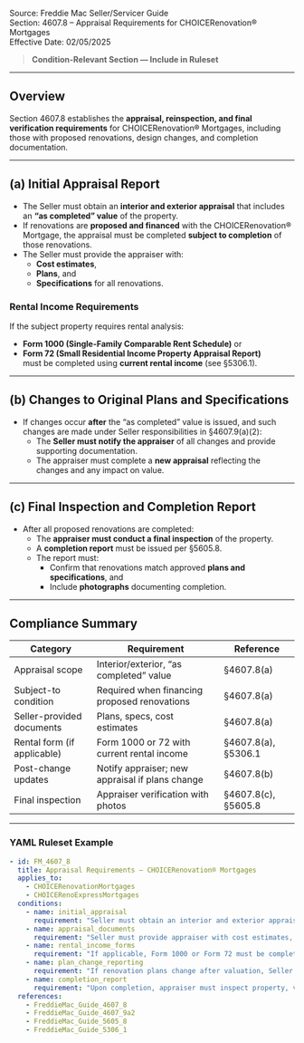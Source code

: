 Source: Freddie Mac Seller/Servicer Guide  
Section: 4607.8 – Appraisal Requirements for CHOICERenovation® Mortgages  
Effective Date: 02/05/2025  

> **Condition-Relevant Section — Include in Ruleset**

---

## Overview  

Section 4607.8 establishes the **appraisal, reinspection, and final verification requirements** for CHOICERenovation® Mortgages, including those with proposed renovations, design changes, and completion documentation.  

---

## (a) Initial Appraisal Report  

- The Seller must obtain an **interior and exterior appraisal** that includes an **“as completed” value** of the property.  
- If renovations are **proposed and financed** with the CHOICERenovation® Mortgage, the appraisal must be completed **subject to completion** of those renovations.  
- The Seller must provide the appraiser with:
  - **Cost estimates**,  
  - **Plans**, and  
  - **Specifications** for all renovations.  

### Rental Income Requirements  
If the subject property requires rental analysis:
- **Form 1000 (Single-Family Comparable Rent Schedule)** or  
- **Form 72 (Small Residential Income Property Appraisal Report)**  
must be completed using **current rental income** (see §5306.1).

---

## (b) Changes to Original Plans and Specifications  

- If changes occur **after** the “as completed” value is issued, and such changes are made under Seller responsibilities in §4607.9(a)(2):  
  - The **Seller must notify the appraiser** of all changes and provide supporting documentation.  
  - The appraiser must complete a **new appraisal** reflecting the changes and any impact on value.  

---

## (c) Final Inspection and Completion Report  

- After all proposed renovations are completed:
  - The **appraiser must conduct a final inspection** of the property.  
  - A **completion report** must be issued per §5605.8.  
  - The report must:  
    - Confirm that renovations match approved **plans and specifications**, and  
    - Include **photographs** documenting completion.

---

## Compliance Summary  

| Category | Requirement | Reference |
|-----------|-------------|------------|
| Appraisal scope | Interior/exterior, “as completed” value | §4607.8(a) |
| Subject-to condition | Required when financing proposed renovations | §4607.8(a) |
| Seller-provided documents | Plans, specs, cost estimates | §4607.8(a) |
| Rental form (if applicable) | Form 1000 or 72 with current rental income | §4607.8(a), §5306.1 |
| Post-change updates | Notify appraiser; new appraisal if plans change | §4607.8(b) |
| Final inspection | Appraiser verification with photos | §4607.8(c), §5605.8 |

---

### YAML Ruleset Example  

```yaml
- id: FM_4607_8
  title: Appraisal Requirements – CHOICERenovation® Mortgages
  applies_to:
    - CHOICERenovationMortgages
    - CHOICERenoExpressMortgages
  conditions:
    - name: initial_appraisal
      requirement: "Seller must obtain an interior and exterior appraisal reflecting an 'as completed' value, subject to completion of proposed renovations if applicable."
    - name: appraisal_documents
      requirement: "Seller must provide appraiser with cost estimates, plans, and specifications for renovations."
    - name: rental_income_forms
      requirement: "If applicable, Form 1000 or Form 72 must be completed using current rental income (§5306.1)."
    - name: plan_change_reporting
      requirement: "If renovation plans change after valuation, Seller must notify appraiser and obtain an updated appraisal reflecting revised value (§4607.9(a)(2))."
    - name: completion_report
      requirement: "Upon completion, appraiser must inspect property, verify completion per §5605.8, and provide photo-supported completion report."
  references:
    - FreddieMac_Guide_4607_8
    - FreddieMac_Guide_4607_9a2
    - FreddieMac_Guide_5605_8
    - FreddieMac_Guide_5306_1
